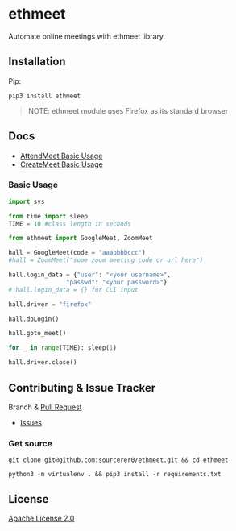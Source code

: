 # ethmeet
Automate online meetings with ethmeet library.

## Installation
Pip:
```shell script
pip3 install ethmeet
```
> NOTE: ethmeet module uses Firefox as its standard browser

## Docs
- [AttendMeet Basic Usage](https://github.com/sourcerer0/ethmeet/blob/master/docs/attendMeet.md)
- [CreateMeet Basic Usage](https://github.com/sourcerer0/ethmeet/blob/master/docs/createMeet.md)
### Basic Usage
```python
import sys

from time import sleep
TIME = 10 #class length in seconds

from ethmeet import GoogleMeet, ZoomMeet

hall = GoogleMeet(code = "aaabbbbccc")
#hall = ZoomMeet("some zoom meeting code or url here")

hall.login_data = {"user": "<your username>",
                "passwd": "<your password>"}
# hall.login_data = {} for CLI input

hall.driver = "firefox"

hall.doLogin()

hall.goto_meet()

for _ in range(TIME): sleep(1)

hall.driver.close()
```

## Contributing & Issue Tracker
Branch & [Pull Request](https://github.com/sourcerer0/ethmeet/pulls)
- [Issues](https://github.com/sourcerer0/ethmeet/issues)

### Get source
```shell script
git clone git@github.com:sourcerer0/ethmeet.git && cd ethmeet

python3 -m virtualenv . && pip3 install -r requirements.txt
```

## License
[Apache License 2.0](https://github.com/sourcerer0/ethmeet/blob/master/LICENSE)
